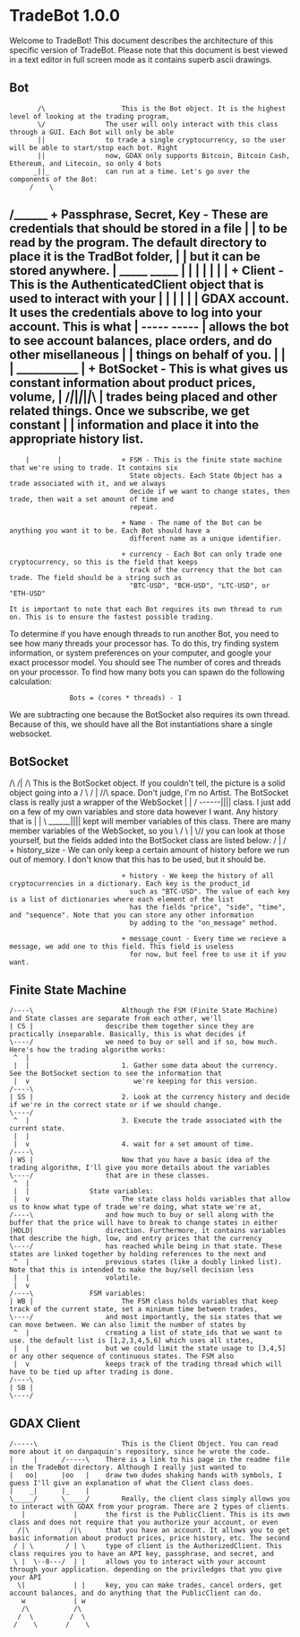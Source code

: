 # TradeBot 1.0.0
Welcome to TradeBot! This document describes the architecture of this specific version of TradeBot. Please note
that this document is best viewed in a text editor in full screen mode as it contains superb ascii drawings.

## Bot
                            
           /\                   This is the Bot object. It is the highest level of looking at the trading program,       
           \/               The user will only interact with this class through a GUI. Each Bot will only be able 
           ||               to trade a single cryptocurrency, so the user will be able to start/stop each bot. Right
           ||               now, GDAX only supports Bitcoin, Bitcoin Cash, Ethereum, and Litecoin, so only 4 bots
          _||_              can run at a time. Let's go over the components of the Bot:
         /    \
________/______\________        + Passphrase, Secret, Key - These are credentials that should be stored in a file
|                      |          to be read by the program. The default directory to place it is the TradBot folder, 
|                      |          but it can be stored anywhere.
|    _____    _____    |
|    |   |    |   |    |        + Client - This is the AuthenticatedClient object that is used to interact with your 
|    |   |    |   |    |          GDAX account. It uses the credentials above to log into your account. This is what
|    -----    -----    |          allows the bot to see account balances, place orders, and do other misellaneous 
|                      |          things on behalf of you.
|                      |
|      ___________     |        + BotSocket - This is what gives us constant information about product prices, volume, 
|     /_|_|_|_|_|_\    |          trades being placed and other related things. Once we subscribe, we get constant
|                      |          information and place it into the appropriate history list.
------------------------
        |       |               + FSM - This is the finite state machine that we're using to trade. It contains six
                                  State objects. Each State Object has a trade associated with it, and we always
                                  decide if we want to change states, then trade, then wait a set amount of time and 
                                  repeat.
                                  
                                + Name - The name of the Bot can be anything you want it to be. Each Bot should have a
                                  different name as a unique identifier.
                                  
                                + currency - Each Bot can only trade one cryptocurrency, so this is the field that keeps 
                                  track of the currency that the bot can trade. The field should be a string such as 
                                  "BTC-USD", "BCH-USD", "LTC-USD", or "ETH-USD"
                                  
    It is important to note that each Bot requires its own thread to run on. This is to ensure the fastest possible trading.
To determine if you have enough threads to run another Bot, you need to see how many threads your processor has. To do this,
try finding system information, or system preferences on your computer, and google your exact processor model. You should see
The number of cores and threads on your processor. To find how many bots you can spawn do the following calculation:

                   Bots = (cores * threads) - 1
                   
We are subtracting one because the BotSocket also requires its own thread. Because of this, we should have all the Bot
instantiations share a single websocket.


## BotSocket

  /\     /|      /\             This is the BotSocket object. If you couldn't tell, the picture is a solid object going into a 
 /  \   / |     //\\        space. Don't judge, I'm no Artist. The BotSocket class is really just a wrapper of the WebSocket
 |  |  /  ------||||        class. I just add on a few of my own variables and store data however I want. Any history that is
 |  |  \  ______||||        kept will member variables of this class. There are many member variables of the WebSocket, so you
 \  /   \ |     \\//        you can look at those yourself, but the fields added into the BotSocket class are listed below:
  \/     \|      \/
                                + history_size - We can only keep a certain amount of history before we run out of memory. 
                                  I don't know that this has to be used, but it should be. 
                                  
                                + history - We keep the history of all cryptocurrencies in a dictionary. Each key is the product_id 
                                  such as "BTC-USD". The value of each key is a list of dictionaries where each element of the list
                                  has the fields "price", "side", "time", and "sequence". Note that you can store any other information
                                  by adding to the "on_message" method.
                                  
                                + message_count - Every time we recieve a message, we add one to this field. This field is useless
                                  for now, but feel free to use it if you want.
                                  
                                  
## Finite State Machine

    /----\                      Although the FSM (Finite State Machine) and State classes are separate from each other, we'll
    | CS |                  describe them together since they are practically inseparable. Basically, this is what decides if
    \----/                  we need to buy or sell and if so, how much. Here's how the trading algorithm works:
     ^  |
     |  |                       1. Gather some data about the currency. See the BotSocket section to see the information that
     |  v                          we're keeping for this version.
    /----\
    | SS |                      2. Look at the currency history and decide if we're in the correct state or if we should change. 
    \----/
     ^  |                       3. Execute the trade associated with the current state.
     |  |
     |  v                       4. wait for a set amount of time.
    /----\
    | WS |                      Now that you have a basic idea of the trading algorithm, I'll give you more details about the variables
    \----/                  that are in these classes.
     ^  |
     |  |               State variables:
     |  v                       The state class holds variables that allow us to know what type of trade we're doing, what state we're at,
    /----\                  and how much to buy or sell along with the buffer that the price will have to break to change states in either
    |HOLD|                  direction. Furthermore, it contains variables that describe the high, low, and entry prices that the currency
    \----/                  has reached while being in that state. These states are linked together by holding references to the next and
     ^  |                   previous states (like a doubly linked list). Note that this is intended to make the buy/sell decision less
     |  |                   volatile. 
     |  v          
    /----\              FSM variables:
    | WB |                      The FSM class holds variables that keep track of the current state, set a minimum time between trades, 
    \----/                  and most importantly, the six states that we can move between. We can also limit the number of states by
     ^  |                   creating a list of state_ids that we want to use. the default list is [1,2,3,4,5,6] which uses all states,
     |  |                   but we could limit the state usage to [3,4,5] or any other sequence of continuous states. The FSM also 
     |  v                   keeps track of the trading thread which will have to be tied up after trading is done. 
    /----\
    | SB |
    \----/
    
    
## GDAX Client

    /-----\                     This is the Client Object. You can read more about it on danpaquin's repository, since he wrote the code.
    |     |      /-----\    There is a link to his page in the readme file in the TradeBot directory. Although I really just wanted to 
    |   oo|      |oo   |    draw two dudes shaking hands with symbols, I guess I'll give an explanation of what the Client class does.
    |    _|      |_    |
    \_____/      \_____/        Really, the client class simply allows you to interact with GDAX from your program. There are 2 types of clients. 
       |            |       the first is the PublicClient. This is its own class and does not require that you authorize your account, or even
      /|\          /|\      that you have an account. It allows you to get basic information about product prices, price history, etc. The second 
     / | \        / | \     type of client is the AuthorizedClient. This class requires you to have an API key, passphrase, and secret, and
     \ |  \--8---/  | |     allows you to interact with your account through your application. depending on the priviledges that you give your API
      \|            | |     key, you can make trades, cancel orders, get account balances, and do anything that the PublicClient can do.
       w            | w
       /\           /\
      /  \         /  \
     /    \       /    \
